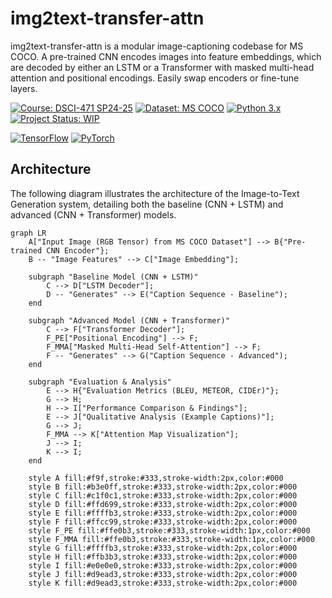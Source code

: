 # img2text-transfer-attn
img2text-transfer-attn is a modular image-captioning codebase for MS COCO. A pre-trained CNN encodes images into feature embeddings, which are decoded by either an LSTM or a Transformer with masked multi-head attention and positional encodings. Easily swap encoders or fine-tune layers.

[![Course: DSCI-471 SP24-25](https://img.shields.io/badge/Course-DSCI--471%20SP24--25-blueviolet.svg)](./)
[![Dataset: MS COCO](https://img.shields.io/badge/Dataset-MS%20COCO-blue.svg)](https://cocodataset.org/)
[![Python 3.x](https://img.shields.io/badge/Python-3.x-blue.svg)](https://www.python.org/)
[![Project Status: WIP](https://img.shields.io/badge/Status-Work%20In%20Progress-orange.svg)](./)

[![TensorFlow](https://img.shields.io/badge/TensorFlow-FF6F00?style=for-the-badge&logo=tensorflow&logoColor=white)](https://www.tensorflow.org/)
[![PyTorch](https://img.shields.io/badge/PyTorch-EE4C2C?style=for-the-badge&logo=pytorch&logoColor=white)](https://pytorch.org/)


## Architecture

The following diagram illustrates the architecture of the Image-to-Text Generation system, detailing both the baseline (CNN + LSTM) and advanced (CNN + Transformer) models.

```mermaid
graph LR
    A["Input Image (RGB Tensor) from MS COCO Dataset"] --> B{"Pre-trained CNN Encoder"};
    B -- "Image Features" --> C["Image Embedding"];

    subgraph "Baseline Model (CNN + LSTM)"
        C --> D["LSTM Decoder"];
        D -- "Generates" --> E("Caption Sequence - Baseline");
    end

    subgraph "Advanced Model (CNN + Transformer)"
        C --> F["Transformer Decoder"];
        F_PE["Positional Encoding"] --> F;
        F_MMA["Masked Multi-Head Self-Attention"] --> F;
        F -- "Generates" --> G("Caption Sequence - Advanced");
    end

    subgraph "Evaluation & Analysis"
        E --> H{"Evaluation Metrics (BLEU, METEOR, CIDEr)"};
        G --> H;
        H --> I["Performance Comparison & Findings"];
        E --> J["Qualitative Analysis (Example Captions)"];
        G --> J;
        F_MMA --> K["Attention Map Visualization"];
        J --> I;
        K --> I;
    end

    style A fill:#f9f,stroke:#333,stroke-width:2px,color:#000
    style B fill:#b3e0ff,stroke:#333,stroke-width:2px,color:#000
    style C fill:#c1f0c1,stroke:#333,stroke-width:2px,color:#000
    style D fill:#ffd699,stroke:#333,stroke-width:2px,color:#000
    style E fill:#ffffb3,stroke:#333,stroke-width:2px,color:#000
    style F fill:#ffcc99,stroke:#333,stroke-width:2px,color:#000
    style F_PE fill:#ffe0b3,stroke:#333,stroke-width:1px,color:#000
    style F_MMA fill:#ffe0b3,stroke:#333,stroke-width:1px,color:#000
    style G fill:#ffffb3,stroke:#333,stroke-width:2px,color:#000
    style H fill:#ffb3b3,stroke:#333,stroke-width:2px,color:#000
    style I fill:#e0e0e0,stroke:#333,stroke-width:2px,color:#000
    style J fill:#d9ead3,stroke:#333,stroke-width:2px,color:#000
    style K fill:#d9ead3,stroke:#333,stroke-width:2px,color:#000
```
